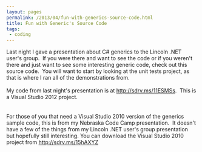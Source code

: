 ```yaml
---
layout: pages
permalink: /2013/04/fun-with-generics-source-code.html
title: Fun with Generic's Source Code
tags:
 - coding
---
```

Last night I gave a presentation about C# generics to the Lincoln .NET user's group. &nbsp;If you were there and want to see the code or if you weren't there and just want to see some interesting generic code, check out this source code. &nbsp;You will want to start by looking at the unit tests project, as that is where I ran all of the demonstrations from.<br />
<br />
My code from last night's presentation is at&nbsp;<a href="http://sdrv.ms/11ESMSs">http://sdrv.ms/11ESMSs</a>. &nbsp;This is a Visual Studio 2012 project.<br />
<br />
<br />
For those of you that need a Visual Studio 2010 version of the generics sample code, this is from my Nebraska Code Camp presentation. &nbsp;It doesn't have a few of the things from my Lincoln .NET user's group presentation but hopefully still interesting. You can download the Visual Studio 2010 project from&nbsp;<a href="http://sdrv.ms/15hAXYZ">http://sdrv.ms/15hAXYZ</a><br />
